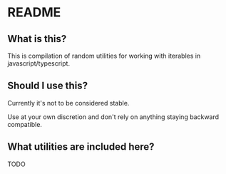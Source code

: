 # README

## What is this?

This is compilation of random utilities for working with iterables in javascript/typescript.

## Should I use this?

Currently it's not to be considered stable.

Use at your own discretion and don't rely on anything staying backward compatible.

## What utilities are included here?

TODO
